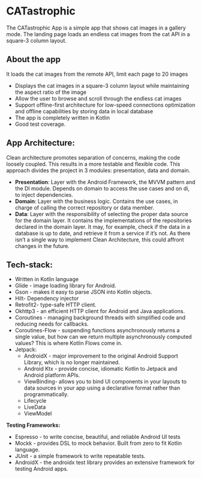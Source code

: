 # CATastrophic
The CATastrophic App is a simple app that shows cat images in a gallery mode. The landing page loads an endless cat images from the cat API in a square-3 column layout.

## About the app
It loads the cat images from the remote API, limit each page to 20 images
- Displays the cat images in a square-3 column layout while maintaining the aspect ratio of the image
- Allow the user to browse and scroll through the endless cat images
- Support offline-first architecture for low-speed connections optimization and offline capabilities by storing data in local database
- The app is completely written in Kotlin
- Good test coverage.

## App Architecture:
Clean architecture promotes separation of concerns, making the code loosely coupled. This results in a more testable and flexible code. This approach divides the project in 3 modules: presentation, data and domain.
- **Presentation**: Layer with the Android Framework, the MVVM pattern and the DI module. Depends on domain to access the use cases and on di, to inject dependencies.
- **Domain**: Layer with the business logic. Contains the use cases, in charge of calling the correct repository or data member.
- **Data**: Layer with the responsibility of selecting the proper data source for the domain layer. It contains the implementations of the repositories declared in the domain layer. It may, for example, check if the data in a database is up to date, and retrieve it from a service if it’s not.
  As there isn’t a single way to implement Clean Architecture, this could affront changes in the future.

## Tech-stack:

* Written in Kotlin language
* Glide - image loading library for Android.
* Gson - makes it easy to parse JSON into Kotlin objects.
* Hilt- Dependency injector
* Retrofit2- type-safe HTTP client.
* Okhttp3 - an efficient HTTP client for Android and Java applications.
* Coroutines - managing background threads with simplified code and reducing needs for callbacks.
* Coroutines-Flow - suspending functions asynchronously returns a single value, but how can we return multiple asynchronously computed values? This is where Kotlin Flows come in.
* Jetpack:
  * AndroidX - major improvement to the original Android Support Library, which is no longer maintained.
  * Android Ktx - provide concise, idiomatic Kotlin to Jetpack and Android platform APIs.
  *  ViewBinding- allows you to bind UI components in your layouts to data sources in your app using a declarative format rather than programmatically.
  *  Lifecycle
  *  LiveData
  *  ViewModel

**Testing Frameworks:**
* Espresso -  to write concise, beautiful, and reliable Android UI tests
*  Mockk - provides DSL to mock behavior. Built from zero to fit Kotlin language.
*  JUnit - a simple framework to write repeatable tests.
*  AndroidX - the androidx test library provides an extensive framework for testing Android apps.
